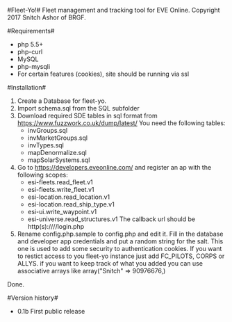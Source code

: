#Fleet-Yo!#
Fleet management and tracking tool for EVE Online.
Copyright 2017 Snitch Ashor of BRGF.

#Requirements#
+ php 5.5+
+ php-curl
+ MySQL
+ php-mysqli
+ For certain features (cookies), site should be running via ssl

#Installation#
1. Create a Database for fleet-yo.
2. Import schema.sql from the SQL subfolder
3. Download required SDE tables in sql format from https://www.fuzzwork.co.uk/dump/latest/ You need the following tables:
	+ invGroups.sql
	+ invMarketGroups.sql
	+ invTypes.sql
	+ mapDenormalize.sql
	+ mapSolarSystems.sql
4. Go to https://developers.eveonline.com/ and register an ap with the following scopes:
	+ esi-fleets.read_fleet.v1
	+ esi-fleets.write_fleet.v1
	+ esi-location.read_location.v1
	+ esi-location.read_ship_type.v1
	+ esi-ui.write_waypoint.v1
	+ esi-universe.read_structures.v1
   The callback url should be http(s)://<domain>/<fleet-yo path>/login.php
5. Rename config.php.sample to config.php and edit it. Fill in the database and developer app credentials and put a random string for the salt. This one is used to add some security to authentication cookies. If you want to restict access to you fleet-yo instance just add FC_PILOTS, CORPS or ALLYS. if you want to keep track of what you added you can use associative arrays like array("Snitch" => 90976676,)

Done.

#Version history#

+ 0.1b First public release
